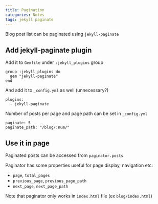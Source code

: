 ```yaml
---
title: Pagination
categories: Notes
tags: jekyll paginate
---
```

Blog post list can be paginated using `jekyll-paginate`

## Add jekyll-paginate plugin

Add it to `Gemfile` under `:jekyll_plugins` group
```
group :jekyll_plugins do
  gem "jekyll-paginate"
end
```

And add it to `_config.yml` as well (unnecessary?)
```
plugins:
  - jekyll-paginate
```

Number of posts per page and page path can be set in `_config.yml`
```
paginate: 5
paginate_path: "/blog/:num/"
```

## Use it in page

Paginated posts can be accessed from `paginator.posts`

Paginator has some properties useful for page display, navigation etc:
- `page`, `total_pages`
- `previous_page`, `previous_page_path`
- `next_page`, `next_page_path`

Note that paginator only works in `index.html` file (ex `blog/index.html`)



